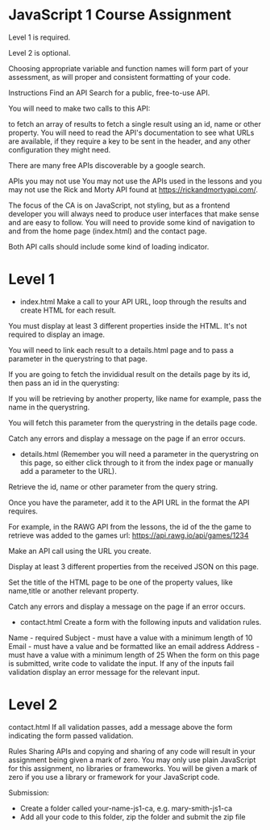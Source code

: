 # JavaScript 1 Course Assignment
Level 1 is required.

Level 2 is optional.

Choosing appropriate variable and function names will form part of your assessment, as will proper and consistent formatting of your code.

Instructions
Find an API
Search for a public, free-to-use API.

You will need to make two calls to this API:

to fetch an array of results
to fetch a single result using an id, name or other property.
You will need to read the API's documentation to see what URLs are available, if they require a key to be sent in the header, and any other configuration they might need.

There are many free APIs discoverable by a google search.

APIs you may not use
You may not use the APIs used in the lessons and you may not use the Rick and Morty API found at https://rickandmortyapi.com/.

The focus of the CA is on JavaScript, not styling, but as a frontend developer you will always need to produce user interfaces that make sense and are easy to follow. You will need to provide some kind of navigation to and from the home page (index.html) and the contact page.

Both API calls should include some kind of loading indicator.

# Level 1
- index.html
Make a call to your API URL, loop through the results and create HTML for each result.

You must display at least 3 different properties inside the HTML. It's not required to display an image.

You will need to link each result to a details.html page and to pass a parameter in the querystring to that page.

If you are going to fetch the invididual result on the details page by its id, then pass an id in the querysting:

If you will be retrieving by another property, like name for example, pass the name in the querystring.

You will fetch this parameter from the querystring in the details page code.

Catch any errors and display a message on the page if an error occurs.

- details.html
(Remember you will need a parameter in the querystring on this page, so either click through to it from the index page or manually add a parameter to the URL).

Retrieve the id, name or other parameter from the query string.

Once you have the parameter, add it to the API URL in the format the API requires.

For example, in the RAWG API from the lessons, the id of the the game to retrieve was added to the games url: https://api.rawg.io/api/games/1234

Make an API call using the URL you create.

Display at least 3 different properties from the received JSON on this page.

Set the title of the HTML page to be one of the property values, like name,title or another relevant property.

Catch any errors and display a message on the page if an error occurs.

- contact.html
Create a form with the following inputs and validation rules.

Name - required
Subject - must have a value with a minimum length of 10
Email - must have a value and be formatted like an email address
Address - must have a value with a minimum length of 25
When the form on this page is submitted, write code to validate the input. If any of the inputs fail validation display an error message for the relevant input.

# Level 2
contact.html
If all validation passes, add a message above the form indicating the form passed validation.

Rules
Sharing APIs and copying and sharing of any code will result in your assignment being given a mark of zero.
You may only use plain JavaScript for this assignment, no libraries or frameworks. You will be given a mark of zero if you use a library or framework for your JavaScript code.

Submission:
- Create a folder called your-name-js1-ca, e.g. mary-smith-js1-ca
- Add all your code to this folder, zip the folder and submit the zip file
